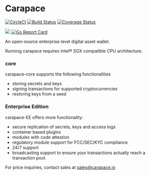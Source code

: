# Carapace
[![CircleCI](https://circleci.com/gh/carapace/core/tree/master.svg?style=svg)](https://circleci.com/gh/carapace/core/tree/master)
[![Build Status](https://travis-ci.com/carapace/core.svg?branch=master)](https://travis-ci.com/carapace/core)
[![Coverage Status](https://coveralls.io/repos/github/carapace/core/badge.svg?branch=master)](https://coveralls.io/github/carapace/core?branch=master)

[![](https://godoc.org/github.com/carapace/core?status.svg)](http://godoc.org/github.com/carapace/core)
[![Go Report Card](https://goreportcard.com/badge/github.com/carapace/core)](https://goreportcard.com/report/github.com/carapace/core)

An open-source enterprise level digital asset wallet. 




Running carapace requires
Intel® SGX compatible CPU architecture.

### core
carapace-core supports the following functionalities

- storing secrets and keys
- signing transactions for supported cryptocurrencies
- restoring keys from a seed

### Enterprise Edition
carapace-EE offers more functionality:

- secure replication of secrets, keys and access logs
- container based plugins
- modules with code attestion
- regulatory module support for FCC/SEC/KYC compliance
- 24/7 support
- broadcasting support to ensure your transactions actually reach
  a transaction pool.

For price inquiries, contact sales at sales@carapace.io